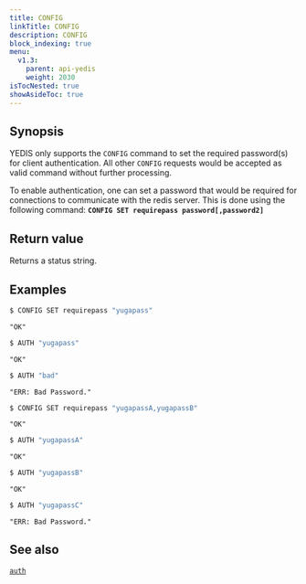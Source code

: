 ```yaml
---
title: CONFIG
linkTitle: CONFIG
description: CONFIG
block_indexing: true
menu:
  v1.3:
    parent: api-yedis
    weight: 2030
isTocNested: true
showAsideToc: true
---
```


## Synopsis

YEDIS only supports the <code>CONFIG</code> command to set the required password(s) for client authentication. All other <code>CONFIG</code> requests would be accepted as valid command without further processing.

To enable authentication, one can set a password that would be required for connections to communicate with the redis server. This is done using the following command:
<b>`CONFIG SET requirepass password[,password2]`</b><br>

## Return value

Returns a status string.

## Examples

```sh
$ CONFIG SET requirepass "yugapass"
```

```
"OK"
```

```sh
$ AUTH "yugapass"
```

```
"OK"
```

```sh
$ AUTH "bad"
```

```
"ERR: Bad Password."
```

```sh
$ CONFIG SET requirepass "yugapassA,yugapassB"
```

```
"OK"
```

```sh
$ AUTH "yugapassA"
```

```
"OK"
```

```sh
$ AUTH "yugapassB"
```

```
"OK"
```

```sh
$ AUTH "yugapassC"
```

```
"ERR: Bad Password."
```

## See also

[`auth`](../auth/)
